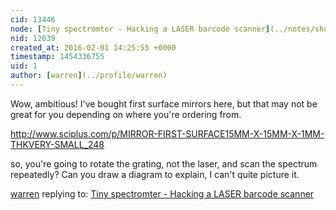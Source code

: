 ```yaml
---
cid: 13446
node: [Tiny spectromter - Hacking a LASER barcode scanner](../notes/shubham/02-01-2016/tiny-spectromter-hacking-a-laser-barcode-scanner)
nid: 12639
created_at: 2016-02-01 14:25:55 +0000
timestamp: 1454336755
uid: 1
author: [warren](../profile/warren)
---
```


Wow, ambitious! I've bought first surface mirrors here, but that may not be great for you depending on where you're ordering from. 

http://www.sciplus.com/p/MIRROR-FIRST-SURFACE15MM-X-15MM-X-1MM-THKVERY-SMALL_248

so, you're going to rotate the grating, not the laser, and scan the spectrum repeatedly? Can you draw a diagram to explain, I can't quite picture it. 

[warren](../profile/warren) replying to: [Tiny spectromter - Hacking a LASER barcode scanner](../notes/shubham/02-01-2016/tiny-spectromter-hacking-a-laser-barcode-scanner)

